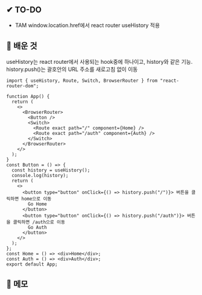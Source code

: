 ## ✔ TO-DO
- TAM window.location.href에서 react router useHistory 적용


## 💾 배운 것
useHistory는 react router에서 사용되는 hook중에 하나이고, history와 같은 기능.
history.push()는 괄호안의 URL 주소를 새로고침 없이 이동

```JSX
import { useHistory, Route, Switch, BrowserRouter } from "react-router-dom";

function App() {
  return (
    <>
      <BrowserRouter>
        <Button />
        <Switch>
          <Route exact path="/" component={Home} />
          <Route exact path="/auth" component={Auth} />
        </Switch>
      </BrowserRouter>
    </>
  );
}
const Button = () => {
  const history = useHistory();
  console.log(history);
  return (
    <>
      <button type="button" onClick={() => history.push("/")}> 버튼을 클릭하면 home으로 이동
        Go Home
      </button>
      <button type="button" onClick={() => history.push("/auth")}> 버튼을 클릭하면 /auth으로 이동
        Go Auth
      </button>
    </>
  );
};
const Home = () => <div>Home</div>;
const Auth = () => <div>Auth</div>;
export default App;
```
## 📝 메모
